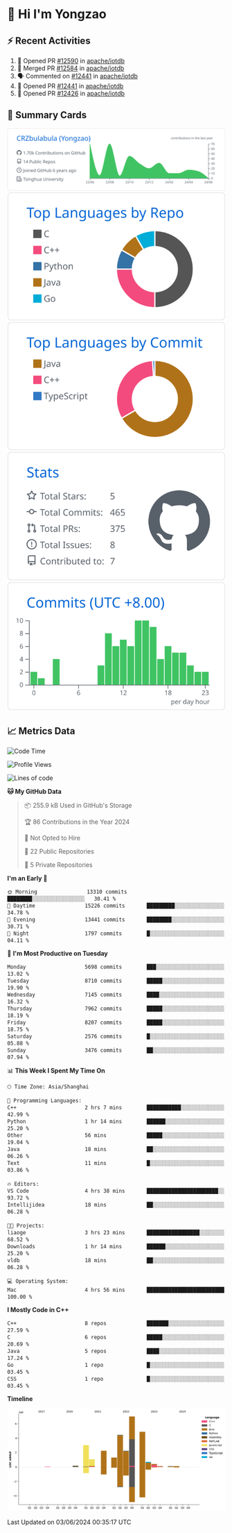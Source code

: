 # 👋 Hi I'm Yongzao

## ⚡ Recent Activities
<!--START_SECTION:activity-->
1. 💪 Opened PR [#12590](https://github.com/apache/iotdb/pull/12590) in [apache/iotdb](https://github.com/apache/iotdb)
2. 🎉 Merged PR [#12584](https://github.com/apache/iotdb/pull/12584) in [apache/iotdb](https://github.com/apache/iotdb)
3. 🗣 Commented on [#12441](https://github.com/apache/iotdb/pull/12441#issuecomment-2095050533) in [apache/iotdb](https://github.com/apache/iotdb)
4. 💪 Opened PR [#12441](https://github.com/apache/iotdb/pull/12441) in [apache/iotdb](https://github.com/apache/iotdb)
5. 💪 Opened PR [#12426](https://github.com/apache/iotdb/pull/12426) in [apache/iotdb](https://github.com/apache/iotdb)
<!--END_SECTION:activity-->

## 🎑 Summary Cards

[![](https://raw.githubusercontent.com/CRZbulabula/CRZbulabula/main/profile-summary-card-output/github/0-profile-details.svg)](https://github.com/vn7n24fzkq/github-profile-summary-cards)
[![](https://raw.githubusercontent.com/CRZbulabula/CRZbulabula/main/profile-summary-card-output/github/1-repos-per-language.svg)](https://github.com/vn7n24fzkq/github-profile-summary-cards) [![](https://raw.githubusercontent.com/CRZbulabula/CRZbulabula/main/profile-summary-card-output/github/2-most-commit-language.svg)](https://github.com/vn7n24fzkq/github-profile-summary-cards)
[![](https://raw.githubusercontent.com/CRZbulabula/CRZbulabula/main/profile-summary-card-output/github/3-stats.svg)](https://github.com/vn7n24fzkq/github-profile-summary-cards) [![](https://raw.githubusercontent.com/CRZbulabula/CRZbulabula/main/profile-summary-card-output/github/4-productive-time.svg)](https://github.com/vn7n24fzkq/github-profile-summary-cards)

## 📈 Metrics Data

<!--START_SECTION:waka-->
![Code Time](http://img.shields.io/badge/Code%20Time-654%20hrs%2018%20mins-blue)

![Profile Views](http://img.shields.io/badge/Profile%20Views-3-blue)

![Lines of code](https://img.shields.io/badge/From%20Hello%20World%20I%27ve%20Written-27.6%20million%20lines%20of%20code-blue)

**🐱 My GitHub Data** 

> 📦 255.9 kB Used in GitHub's Storage 
 > 
> 🏆 86 Contributions in the Year 2024
 > 
> 🚫 Not Opted to Hire
 > 
> 📜 22 Public Repositories 
 > 
> 🔑 5 Private Repositories 
 > 
**I'm an Early 🐤** 

```text
🌞 Morning                13310 commits       ████████░░░░░░░░░░░░░░░░░   30.41 % 
🌆 Daytime                15226 commits       █████████░░░░░░░░░░░░░░░░   34.78 % 
🌃 Evening                13441 commits       ████████░░░░░░░░░░░░░░░░░   30.71 % 
🌙 Night                  1797 commits        █░░░░░░░░░░░░░░░░░░░░░░░░   04.11 % 
```
📅 **I'm Most Productive on Tuesday** 

```text
Monday                   5698 commits        ███░░░░░░░░░░░░░░░░░░░░░░   13.02 % 
Tuesday                  8710 commits        █████░░░░░░░░░░░░░░░░░░░░   19.90 % 
Wednesday                7145 commits        ████░░░░░░░░░░░░░░░░░░░░░   16.32 % 
Thursday                 7962 commits        █████░░░░░░░░░░░░░░░░░░░░   18.19 % 
Friday                   8207 commits        █████░░░░░░░░░░░░░░░░░░░░   18.75 % 
Saturday                 2576 commits        █░░░░░░░░░░░░░░░░░░░░░░░░   05.88 % 
Sunday                   3476 commits        ██░░░░░░░░░░░░░░░░░░░░░░░   07.94 % 
```


📊 **This Week I Spent My Time On** 

```text
🕑︎ Time Zone: Asia/Shanghai

💬 Programming Languages: 
C++                      2 hrs 7 mins        ███████████░░░░░░░░░░░░░░   42.99 % 
Python                   1 hr 14 mins        ██████░░░░░░░░░░░░░░░░░░░   25.20 % 
Other                    56 mins             █████░░░░░░░░░░░░░░░░░░░░   19.04 % 
Java                     18 mins             ██░░░░░░░░░░░░░░░░░░░░░░░   06.26 % 
Text                     11 mins             █░░░░░░░░░░░░░░░░░░░░░░░░   03.86 % 

🔥 Editors: 
VS Code                  4 hrs 38 mins       ███████████████████████░░   93.72 % 
Intellijidea             18 mins             ██░░░░░░░░░░░░░░░░░░░░░░░   06.28 % 

🐱‍💻 Projects: 
liaoge                   3 hrs 23 mins       █████████████████░░░░░░░░   68.52 % 
Downloads                1 hr 14 mins        ██████░░░░░░░░░░░░░░░░░░░   25.20 % 
vldb                     18 mins             ██░░░░░░░░░░░░░░░░░░░░░░░   06.28 % 

💻 Operating System: 
Mac                      4 hrs 56 mins       █████████████████████████   100.00 % 
```

**I Mostly Code in C++** 

```text
C++                      8 repos             ███████░░░░░░░░░░░░░░░░░░   27.59 % 
C                        6 repos             █████░░░░░░░░░░░░░░░░░░░░   20.69 % 
Java                     5 repos             ████░░░░░░░░░░░░░░░░░░░░░   17.24 % 
Go                       1 repo              █░░░░░░░░░░░░░░░░░░░░░░░░   03.45 % 
CSS                      1 repo              █░░░░░░░░░░░░░░░░░░░░░░░░   03.45 % 
```



**Timeline**

![Lines of Code chart](https://raw.githubusercontent.com/CRZbulabula/CRZbulabula/main/assets/bar_graph.png)


 Last Updated on 03/06/2024 00:35:17 UTC
<!--END_SECTION:waka-->

